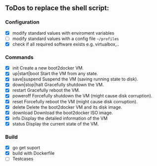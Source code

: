 ## ToDos to replace the shell script:

### Configuration
- [X] modify standard values with enviroment variables
- [ ] modify standard values with a config file `~/profiles`
- [X] check if all required software exists e.g. virtualbox,..

### Commands
- [X] init            Create a new boot2docker VM.
- [X] up|start|boot   Start the VM from any state.
- [X] save|suspend    Suspend the VM (saving running state to disk).
- [X] down|stop|halt  Gracefully shutdown the VM.
- [X] restart         Gracefully reboot the VM.
- [X] poweroff        Forcefully shutdown the VM (might cause disk corruption).
- [X] reset           Forcefully reboot the VM (might cause disk corruption).
- [X] delete          Delete the boot2docker VM and its disk image.
- [X] download        Download the boot2docker ISO image.
- [X] info            Display the detailed information of the VM
- [X] status          Display the current state of the VM.

### Build
- [X] go get suport
- [X] build with Dockerfile
- [ ] Testcases
